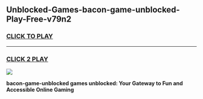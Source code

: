 
## Unblocked-Games-bacon-game-unblocked-Play-Free-v79n2
<h3>
<a href="https://premium76.site?title=bacon-game-unblocked&ref=19M">CLICK TO PLAY</a></h3>
<hr>

<h3>
<a href="https://premium76.site?title=bacon-game-unblocked&ref=19M">CLICK 2 PLAY</a>
  
</h3>

<a href="https://premium76.site?title=bacon-game-unblocked&ref=19M"><img src="https://clearcache.store/games.png"></a>


**bacon-game-unblocked games unblocked: Your Gateway to Fun and Accessible Online Gaming**
